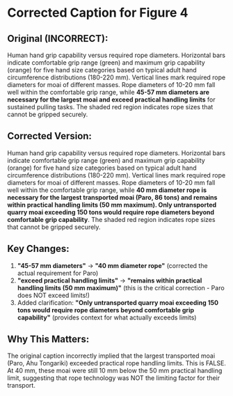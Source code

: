 # Corrected Caption for Figure 4

## Original (INCORRECT):
Human hand grip capability versus required rope diameters. Horizontal bars indicate comfortable grip range (green) and maximum grip capability (orange) for five hand size categories based on typical adult hand circumference distributions (180-220 mm). Vertical lines mark required rope diameters for moai of different masses. Rope diameters of 10-20 mm fall well within the comfortable grip range, while **45-57 mm diameters are necessary for the largest moai and exceed practical handling limits** for sustained pulling tasks. The shaded red region indicates rope sizes that cannot be gripped securely.

## Corrected Version:
Human hand grip capability versus required rope diameters. Horizontal bars indicate comfortable grip range (green) and maximum grip capability (orange) for five hand size categories based on typical adult hand circumference distributions (180-220 mm). Vertical lines mark required rope diameters for moai of different masses. Rope diameters of 10-20 mm fall well within the comfortable grip range, while **40 mm diameter rope is necessary for the largest transported moai (Paro, 86 tons) and remains within practical handling limits (50 mm maximum). Only untransported quarry moai exceeding 150 tons would require rope diameters beyond comfortable grip capability**. The shaded red region indicates rope sizes that cannot be gripped securely.

## Key Changes:
1. **"45-57 mm diameters"** → **"40 mm diameter rope"** (corrected the actual requirement for Paro)
2. **"exceed practical handling limits"** → **"remains within practical handling limits (50 mm maximum)"** (this is the critical correction - Paro does NOT exceed limits!)
3. Added clarification: **"Only untransported quarry moai exceeding 150 tons would require rope diameters beyond comfortable grip capability"** (provides context for what actually exceeds limits)

## Why This Matters:
The original caption incorrectly implied that the largest transported moai (Paro, Ahu Tongariki) exceeded practical rope handling limits. This is FALSE. At 40 mm, these moai were still 10 mm below the 50 mm practical handling limit, suggesting that rope technology was NOT the limiting factor for their transport.
